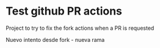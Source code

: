 # Test github PR actions

Project to try to fix the fork actions when a PR is requested

Nuevo intento desde fork - nueva rama
